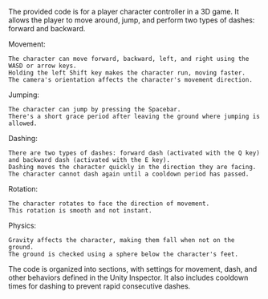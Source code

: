 The provided code is for a player character controller in a 3D game. It allows the player to move around, jump, and perform two types of dashes: forward and backward.

Movement:

    The character can move forward, backward, left, and right using the WASD or arrow keys.
    Holding the left Shift key makes the character run, moving faster.
    The camera's orientation affects the character's movement direction.

Jumping:

    The character can jump by pressing the Spacebar.
    There's a short grace period after leaving the ground where jumping is allowed.

Dashing:

    There are two types of dashes: forward dash (activated with the Q key) and backward dash (activated with the E key).
    Dashing moves the character quickly in the direction they are facing.
    The character cannot dash again until a cooldown period has passed.

Rotation:

    The character rotates to face the direction of movement.
    This rotation is smooth and not instant.

Physics:

    Gravity affects the character, making them fall when not on the ground.
    The ground is checked using a sphere below the character's feet.

The code is organized into sections, with settings for movement, dash, and other behaviors defined in the Unity Inspector. It also includes cooldown times for dashing to prevent rapid consecutive dashes.
